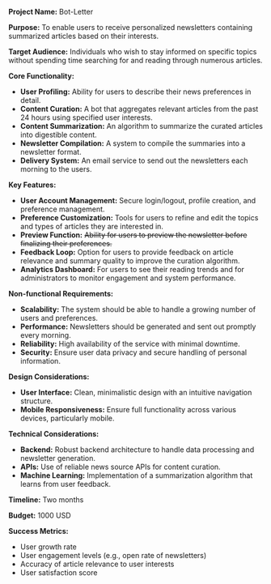 **Project Name:** Bot-Letter

**Purpose:** To enable users to receive personalized newsletters containing summarized articles based on their interests.

**Target Audience:** Individuals who wish to stay informed on specific topics without spending time searching for and reading through numerous articles.

**Core Functionality:**

- **User Profiling:** Ability for users to describe their news preferences in detail.
- **Content Curation:** A bot that aggregates relevant articles from the past 24 hours using specified user interests.
- **Content Summarization:** An algorithm to summarize the curated articles into digestible content.
- **Newsletter Compilation:** A system to compile the summaries into a newsletter format.
- **Delivery System:** An email service to send out the newsletters each morning to the users.

**Key Features:**

- **User Account Management:** Secure login/logout, profile creation, and preference management.
- **Preference Customization:** Tools for users to refine and edit the topics and types of articles they are interested in.
- **Preview Function:** ~~Ability for users to preview the newsletter before finalizing their preferences.~~
- **Feedback Loop:** Option for users to provide feedback on article relevance and summary quality to improve the curation algorithm.
- **Analytics Dashboard:** For users to see their reading trends and for administrators to monitor engagement and system performance.

**Non-functional Requirements:**

- **Scalability:** The system should be able to handle a growing number of users and preferences.
- **Performance:** Newsletters should be generated and sent out promptly every morning.
- **Reliability:** High availability of the service with minimal downtime.
- **Security:** Ensure user data privacy and secure handling of personal information.

**Design Considerations:**

- **User Interface:** Clean, minimalistic design with an intuitive navigation structure.
- **Mobile Responsiveness:** Ensure full functionality across various devices, particularly mobile.

**Technical Considerations:**

- **Backend:** Robust backend architecture to handle data processing and newsletter generation.
- **APIs:** Use of reliable news source APIs for content curation.
- **Machine Learning:** Implementation of a summarization algorithm that learns from user feedback.

**Timeline:** Two months

**Budget:** 1000 USD

**Success Metrics:**

- User growth rate
- User engagement levels (e.g., open rate of newsletters)
- Accuracy of article relevance to user interests
- User satisfaction score
